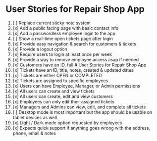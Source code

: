 # User Stories for Repair Shop App

1. [ ] Replace current sticky note system
2. [x] Add a public facing page with basic contact info 
3. [x] Add a passwordless employee login to the app 
4. [ ] Show a real-time open tickets page after login 
5. [x] Provide easy navigation & search for customers & tickets 
6. [x] Provide a logout option 
7. [x] Require users to login at least once per week
8. [x] Provide a way to remove employee access asap if needed 
9. [x] Customers have an ID, full # User Stories for Repair Shop App
10. [x] Tickets have an ID, title, notes, created & updated dates
11. [x] Tickets are either OPEN or COMPLETED 
12. [x] Tickets are assigned to specific employees 
13. [x] Users can have Employee, Manager, or Admin permissions 
14. [x] All users can create and view tickets
15. [x] All users can create, edit and view customers 
16. [x] Employees can only edit their assigned tickets  
17. [x] Managers and Admins can view, edit, and complete all tickets 
18. [ ] Desktop mode is most important but the app should be usable on tablet devices as well. 
19. [x] Light / Dark mode option requested by employees 
20. [x] Expects quick support if anything goes wrong with the address, phone, email & notes